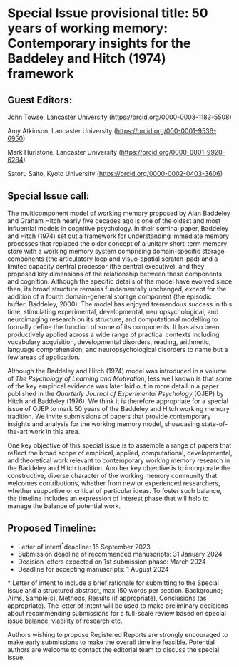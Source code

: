 # Special Issue provisional title: 50 years of working memory: Contemporary insights for the Baddeley and Hitch (1974) framework 

## Guest Editors:  
John Towse, Lancaster University (<https://orcid.org/0000-0003-1183-5508>) 

Amy Atkinson, Lancaster University (<https://orcid.org/000-0001-9536-6950>)

Mark Hurlstone, Lancaster University (<https://orcid.org/0000-0001-9920-6284>) 

Satoru Saito, Kyoto University (<https://orcid.org/0000-0002-0403-3606>)

## Special Issue call:  
The multicomponent model of working memory proposed by Alan Baddeley and Graham Hitch nearly five decades ago is one of the oldest and most influential models in cognitive psychology. In their seminal paper, Baddeley and Hitch (1974) set out a framework for understanding immediate memory processes that replaced the older concept of a unitary short-term memory store with a working memory system comprising domain-specific storage components (the articulatory loop and visuo-spatial scratch-pad) and a limited capacity central processor (the central executive), and they proposed key dimensions of the relationship between these components and cognition. Although the specific details of the model have evolved since then, its broad structure remains fundamentally unchanged, except for the addition of a fourth domain-general storage component (the episodic buffer; Baddeley, 2000). The model has enjoyed tremendous success in this time, stimulating experimental, developmental, neuropsychological, and neuroimaging research on its structure, and computational modelling to formally define the function of some of its components. It has also been productively applied across a wide range of practical contexts including vocabulary acquisition, developmental disorders, reading, arithmetic, language comprehension, and neuropsychological disorders to name but a few areas of application. 

Although the Baddeley and Hitch (1974) model was introduced in a volume of *The Psychology of Learning and Motivation*, less well known is that some of the key empirical evidence was later laid out in more detail in a paper published in the *Quarterly Journal of Experimental Psychology* (QJEP) by Hitch and Baddeley (1976). We think it is therefore appropriate for a special issue of QJEP to mark 50 years of the Baddeley and Hitch working memory tradition. We invite submissions of papers that provide contemporary insights and analysis for the working memory model, showcasing state-of-the-art work in this area. 

One key objective of this special issue is to assemble a range of papers that reflect the broad scope of empirical, applied, computational, developmental, and theoretical work relevant to contemporary working memory research in the Baddeley and Hitch tradition. Another key objective is to incorporate the constructive, diverse character of the working memory community that welcomes contributions, whether from new or experienced researchers, whether supportive or critical of particular ideas. To foster such balance, the timeline includes an expression of interest phase that will help to manage the balance of potential work. 

## Proposed Timeline:  
*	Letter of intent<sup>*</sup>deadline: 15 September 2023 
*	Submission deadline of recommended manuscripts: 31 January 2024 
*	Decision letters expected on 1st submission phase: March 2024 
*	Deadline for accepting manuscripts: 1 August 2024 
  
\* Letter of intent to include a brief rationale for submitting to the Special Issue and a structured abstract, max 150 words per section. Background; Aims, Sample(s), Methods, Results (if appropriate), Conclusions (as appropriate). The letter of intent will be used to make preliminary decisions about recommending submissions for a full-scale review based on special issue balance, viability of research etc. 
  
Authors wishing to propose Registered Reports are strongly encouraged to make early submissions to make the overall timeline feasible. Potential authors are welcome to contact the editorial team to discuss the special issue. 
